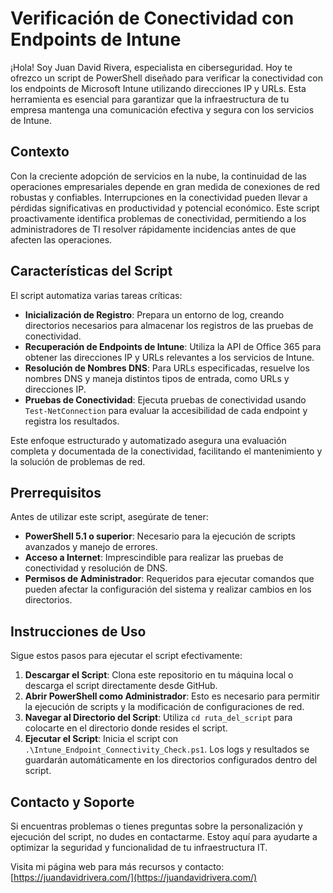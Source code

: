 # Verificación de Conectividad con Endpoints de Intune

¡Hola! Soy Juan David Rivera, especialista en ciberseguridad. Hoy te ofrezco un script de PowerShell diseñado para verificar la conectividad con los endpoints de Microsoft Intune utilizando direcciones IP y URLs. Esta herramienta es esencial para garantizar que la infraestructura de tu empresa mantenga una comunicación efectiva y segura con los servicios de Intune.

## Contexto

Con la creciente adopción de servicios en la nube, la continuidad de las operaciones empresariales depende en gran medida de conexiones de red robustas y confiables. Interrupciones en la conectividad pueden llevar a pérdidas significativas en productividad y potencial económico. Este script proactivamente identifica problemas de conectividad, permitiendo a los administradores de TI resolver rápidamente incidencias antes de que afecten las operaciones.

## Características del Script

El script automatiza varias tareas críticas:

- **Inicialización de Registro**: Prepara un entorno de log, creando directorios necesarios para almacenar los registros de las pruebas de conectividad.
- **Recuperación de Endpoints de Intune**: Utiliza la API de Office 365 para obtener las direcciones IP y URLs relevantes a los servicios de Intune.
- **Resolución de Nombres DNS**: Para URLs especificadas, resuelve los nombres DNS y maneja distintos tipos de entrada, como URLs y direcciones IP.
- **Pruebas de Conectividad**: Ejecuta pruebas de conectividad usando `Test-NetConnection` para evaluar la accesibilidad de cada endpoint y registra los resultados.

Este enfoque estructurado y automatizado asegura una evaluación completa y documentada de la conectividad, facilitando el mantenimiento y la solución de problemas de red.

## Prerrequisitos

Antes de utilizar este script, asegúrate de tener:

- **PowerShell 5.1 o superior**: Necesario para la ejecución de scripts avanzados y manejo de errores.
- **Acceso a Internet**: Imprescindible para realizar las pruebas de conectividad y resolución de DNS.
- **Permisos de Administrador**: Requeridos para ejecutar comandos que pueden afectar la configuración del sistema y realizar cambios en los directorios.

## Instrucciones de Uso

Sigue estos pasos para ejecutar el script efectivamente:

1. **Descargar el Script**: Clona este repositorio en tu máquina local o descarga el script directamente desde GitHub.
2. **Abrir PowerShell como Administrador**: Esto es necesario para permitir la ejecución de scripts y la modificación de configuraciones de red.
3. **Navegar al Directorio del Script**: Utiliza `cd ruta_del_script` para colocarte en el directorio donde resides el script.
4. **Ejecutar el Script**: Inicia el script con `.\Intune_Endpoint_Connectivity_Check.ps1`. Los logs y resultados se guardarán automáticamente en los directorios configurados dentro del script.

## Contacto y Soporte

Si encuentras problemas o tienes preguntas sobre la personalización y ejecución del script, no dudes en contactarme. Estoy aquí para ayudarte a optimizar la seguridad y funcionalidad de tu infraestructura IT.

Visita mi página web para más recursos y contacto: [https://juandavidrivera.com/](https://juandavidrivera.com/)
